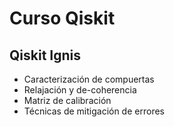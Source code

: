 # Curso Qiskit## Qiskit Ignis- Caracterización de compuertas- Relajación y de-coherencia- Matriz de calibración- Técnicas de mitigación de errores